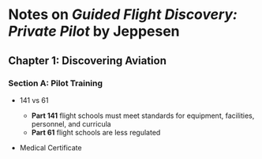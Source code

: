# Notes on *Guided Flight Discovery: Private Pilot* by Jeppesen

## Chapter 1: Discovering Aviation

### Section A: Pilot Training

* 141 vs 61
    * **Part 141** flight schools must meet standards for equipment, facilities, personnel, and curricula
    * **Part 61** flight schools are less regulated

* Medical Certificate

